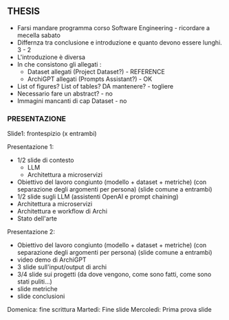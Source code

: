 
## THESIS
- Farsi mandare programma corso Software Engineering - ricordare a mecella sabato
- Differnza tra conclusione e introduzione e quanto devono essere lunghi. 3 - 2
- L'introduzione è diversa
- In che consistono gli allegati :
  - Dataset allegati (Project Dataset?) - REFERENCE
  - ArchiGPT allegati (Prompts Assistant?) - OK
- List of figures? List of tables? DA mantenere? - togliere
- Necessario fare un abstract? - no
- Immagini mancanti di cap Dataset - no


### PRESENTAZIONE

Slide1: frontespizio (x entrambi)

Presentazione 1:
- 1/2 slide di contesto
  - LLM
  - Architettura a microservizi
- Obiettivo del lavoro congiunto (modello + dataset + metriche) (con separazione degli argomenti per persona) (slide comune a entrambi)
- 1/2 slide sugli LLM (assistenti OpenAI e prompt chaining)
- Architettura a microservizi
- Architettura e workflow di Archi
- Stato dell'arte
  
Presentazione 2:
- Obiettivo del lavoro congiunto (modello + dataset + metriche) (con separazione degli argomenti per persona) (slide comune a entrambi)
- video demo di ArchiGPT
- 3 slide sull'input/output di archi
- 3/4 slide sui progetti (da dove vengono, come sono fatti, come sono stati puliti...)
- slide metriche
- slide conclusioni

Domenica: fine scrittura
Martedì: Fine slide
Mercoledì: Prima prova slide